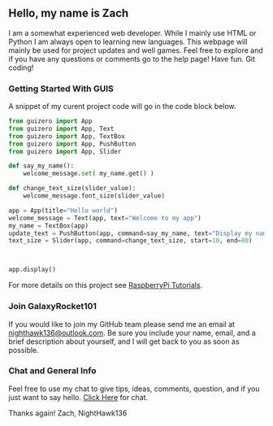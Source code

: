 ## Hello, my name is Zach

I am a somewhat experienced web developer. While I mainly use HTML or Python I am always open to learning new languages.
This webpage will mainly be used for project updates and well games. Feel free to explore and if you have any questions or comments go to the help page! Have fun. Git coding!

### Getting Started With GUIS

A snippet of my curent project code will go in the code block below.

```python
from guizero import App
from guizero import App, Text
from guizero import App, TextBox
from guizero import App, PushButton
from guizero import App, Slider

def say_my_name():
    welcome_message.set( my_name.get() )

def change_text_size(slider_value):
    welcome_message.font_size(slider_value)

app = App(title="Hello world")
welcome_message = Text(app, text="Welcome to my app")
my_name = TextBox(app)
update_text = PushButton(app, command=say_my_name, text="Display my name")
text_size = Slider(app, command=change_text_size, start=10, end=80)



app.display()
```

For more details on this project see [RaspberryPi Tutorials](https://www.raspberrypi.org/learning/getting-started-with-guis/).

### Join GalaxyRocket101

If you would like to join my GitHub team please send me an email at nighthawk136@outlook.com. Be sure you include your name, email, and a brief description about yourself, and I will get back to you as soon as possible.

### Chat and General Info

Feel free to use my chat to give tips, ideas, comments, question, and if you just want to say hello. [Click Here](https://join.slack.com/galaxyrocket101nh/shared_invite/MTc3MTA2ODQxNzQ1LTE0OTM3NTIwMTUtYjE1ZjgyYTg0ZA) for chat.

Thanks again! Zach, NightHawk136
